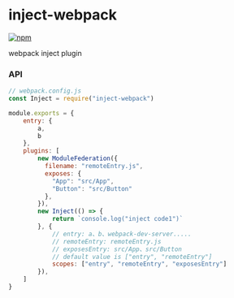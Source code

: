 # inject-webpack

[![npm](https://img.shields.io/npm/v/inject-webpack.svg)](https://www.npmjs.com/package/inject-webpack)

webpack inject plugin

### API

``` js
// webpack.config.js
const Inject = require("inject-webpack")

module.exports = {
    entry: {
        a,
        b
    },
    plugins: [
        new ModuleFederation({
          filename: "remoteEntry.js",
          exposes: {
            "App": "src/App",
            "Button": "src/Button"
          },
        }),
        new Inject(() => {
            return `console.log("inject code1")`
        }, {
            // entry: a、b、webpack-dev-server.....
            // remoteEntry: remoteEntry.js
            // exposesEntry: src/App、src/Button
            // default value is ["entry", "remoteEntry"]
            scopes: ["entry", "remoteEntry", "exposesEntry"]
        }),
    ]
}
```
